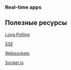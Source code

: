 ### Real-time apps

## Полезные ресурсы

[Long Polling](https://www.esparkinfo.com/blog/node-js-long-polling.html#:~:text=As%20mentioned%20before%2C%20Node%20JS,server%20responds%20with%20the%20data.)

[SSE](https://medium.com/geekculture/understanding-server-sent-events-with-node-js-37cfc7aaa7b)

[Websockets](https://github.com/websockets/ws)

[Socket.io](https://socket.io/docs/v4/)